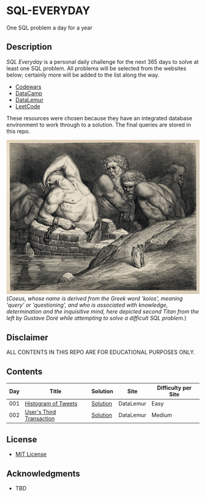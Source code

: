 # SQL-EVERYDAY

One SQL problem a day for a year

## Description

_SQL Everyday_ is a personal daily challenge for the next 365 days to solve at least one SQL problem. All problems will be selected from the websites below; certainly more will be added to the list along the way.

* [Codewars](https://www.codewars.com/)
* [DataCamp](https://www.datacamp.com/)
* [DataLemur](https://datalemur.com/)
* [LeetCode](https://leetcode.com/)

These resources were chosen because they have an integrated database environment to work through to a solution. The final queries are stored in this repo.

![Coeus](resources/coeus.jpg)
(_Coeus, whose name is derived from the Greek word 'koios', meaning 'query' or 'questioning', and who is associated with knowledge, determination and the inquisitive mind, here depicted second Titan from the left by Gustave Doré while attempting to solve a difficult SQL problem._)

## Disclaimer

ALL CONTENTS IN THIS REPO ARE FOR EDUCATIONAL PURPOSES ONLY.

## Contents

| Day   | Title                                  | Solution  | Site        | Difficulty per Site   |
| ----- | -------------------------------------- | --------- | ----------- | --------------------- |
| 001   | [Histogram of Tweets](https://datalemur.com/questions/sql-histogram-tweets)     | [Solution](solutions/001_histogram_of_tweets.md)  | DataLemur    |  Easy                     |
| 002   | [User's Third Transaction](https://datalemur.com/questions/sql-third-transaction)     | [Solution](solutions/002_users_third_transaction.md)  | DataLemur    |  Medium                     |

## License

* [MIT License](https://github.com/ggeerraarrdd/sql-everyday/blob/main/LICENSE)

## Acknowledgments

* TBD
